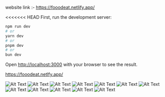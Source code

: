 website link :- https://fooodeat.netlify.app/

<<<<<<< HEAD
First, run the development server:

```bash
npm run dev
# or
yarn dev
# or
pnpm dev
# or
bun dev
```

Open [http://localhost:3000](http://localhost:3000) with your browser to see the result.


https://fooodeat.netlfy.app/


![Alt Text](https://res.cloudinary.com/ddw1upvx3/image/upload/v1703324481/Screenshot_2023-12-22_164430_vys198.png)
![Alt Text](https://res.cloudinary.com/ddw1upvx3/image/upload/v1703324484/Screenshot_2023-12-22_210301_lzxwko.png)
![Alt Text](https://res.cloudinary.com/ddw1upvx3/image/upload/v1703324442/Screenshot_2023-12-22_211513_zk70sr.png)
![Alt Text](https://res.cloudinary.com/ddw1upvx3/image/upload/v1703324445/Screenshot_2023-12-22_211539_ksrepu.png)
![Alt Text](https://res.cloudinary.com/ddw1upvx3/image/upload/v1703324442/Screenshot_2023-12-22_212022_cyduki.png)
![Alt Text](https://res.cloudinary.com/ddw1upvx3/image/upload/v1703324483/Screenshot_2023-12-22_211711_m55q8v.png)
![Alt Text](https://res.cloudinary.com/ddw1upvx3/image/upload/v1703324479/Screenshot_2023-12-22_173017_fzxyl7.png)
![Alt Text](https://res.cloudinary.com/ddw1upvx3/image/upload/v1703325834/Screenshot_2023-12-23_153329_fzpwlg.png)
![Alt Text](https://res.cloudinary.com/ddw1upvx3/image/upload/v1703324442/Screenshot_2023-12-22_212432_nnig1v.png)
![Alt Text](https://res.cloudinary.com/ddw1upvx3/image/upload/v1703324483/Screenshot_2023-12-22_212546_roxlzo.png)
![Alt Text](https://res.cloudinary.com/ddw1upvx3/image/upload/v1703324484/Screenshot_2023-12-22_210301_lzxwko.png)
![Alt Text](https://res.cloudinary.com/ddw1upvx3/image/upload/v1703324484/Screenshot_2023-12-22_210301_lzxwko.png)

